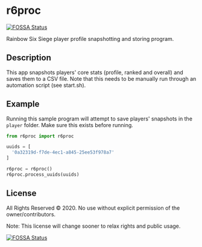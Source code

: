 # r6proc
[![FOSSA Status](https://app.fossa.io/api/projects/git%2Bgithub.com%2FSergeantSerk%2Fr6proc.svg?type=shield)](https://app.fossa.io/projects/git%2Bgithub.com%2FSergeantSerk%2Fr6proc?ref=badge_shield)

Rainbow Six Siege player profile snapshotting and storing program.

## Description
This app snapshots players' core stats (profile, ranked and overall) and saves them to a CSV file. Note that this needs to be manually run through an automation script (see start.sh).

## Example
Running this sample program will attempt to save players' snapshots in the `player` folder. Make sure this exists before running.

```python
from r6proc import r6proc

uuids = [
  '0a32319d-f7de-4ec1-a845-25ee53f978a7'
]

r6proc = r6proc()
r6proc.process_uuids(uuids)
```

## License
All Rights Reserved © 2020. No use without explicit permission of the owner/contributors.

Note: This license will change sooner to relax rights and public usage.


[![FOSSA Status](https://app.fossa.io/api/projects/git%2Bgithub.com%2FSergeantSerk%2Fr6proc.svg?type=large)](https://app.fossa.io/projects/git%2Bgithub.com%2FSergeantSerk%2Fr6proc?ref=badge_large)